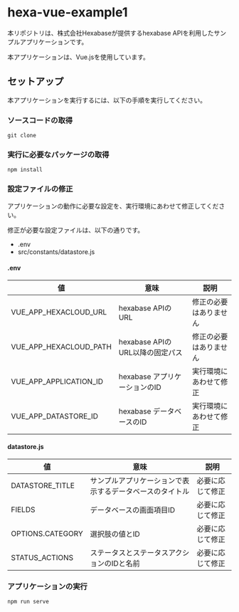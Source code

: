 # hexa-vue-example1
本リポジトリは、株式会社Hexabaseが提供するhexabase APIを利用したサンプルアプリケーションです。

本アプリケーションは、Vue.jsを使用しています。

## セットアップ
本アプリケーションを実行するには、以下の手順を実行してください。

### ソースコードの取得
```
git clone
```

### 実行に必要なパッケージの取得
```
npm install
```

### 設定ファイルの修正
アプリケーションの動作に必要な設定を、実行環境にあわせて修正してください。

修正が必要な設定ファイルは、以下の通りです。
- .env
- src/constants/datastore.js

#### .env
| 値 | 意味 | 説明 |
|---|---|---|
| VUE_APP_HEXACLOUD_URL | hexabase APIのURL | 修正の必要はありません
| VUE_APP_HEXACLOUD_PATH | hexabase APIのURL以降の固定パス | 修正の必要はありません
| VUE_APP_APPLICATION_ID | hexabase アプリケーションのID | 実行環境にあわせて修正
| VUE_APP_DATASTORE_ID | hexabase データベースのID | 実行環境にあわせて修正

#### datastore.js
| 値 | 意味 | 説明 |
|---|---|---|
| DATASTORE_TITLE | サンプルアプリケーションで表示するデータベースのタイトル | 必要に応じて修正
| FIELDS | データベースの画面項目ID | 必要に応じて修正
| OPTIONS.CATEGORY | 選択肢の値とID | 必要に応じて修正
| STATUS_ACTIONS | ステータスとステータスアクションのIDと名前 | 必要に応じて修正


### アプリケーションの実行
```
npm run serve
```
